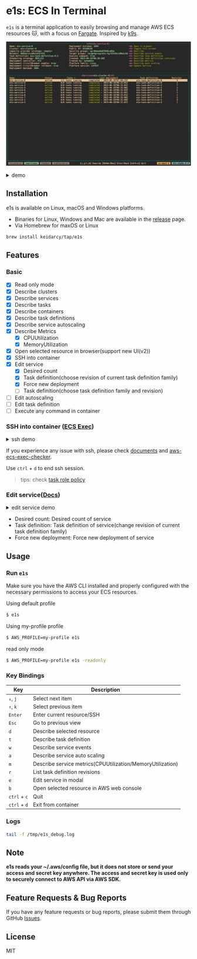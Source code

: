 # e1s: ECS In Terminal

`e1s` is a terminal application to easily browsing and manage AWS ECS resources 🐱, with a focus on [Fargate](https://aws.amazon.com/fargate). Inspired by [k9s](https://github.com/derailed/k9s).

![e1s](./docs/e1s.png)

<details>
  <summary>demo</summary>

  ![e1s-demo](./docs/e1s-demo.gif)
</details>


## Installation

e1s is available on Linux, macOS and Windows platforms.

- Binaries for Linux, Windows and Mac are available in the [release](https://github.com/keidarcy/e1s/releases) page.
- Via Homebrew for maxOS or Linux

```bash
brew install keidarcy/tap/e1s
```

## Features

### Basic

- [x] Read only mode
- [x] Describe clusters
- [x] Describe services
- [x] Describe tasks
- [x] Describe containers
- [x] Describe task definitions
- [x] Describe service autoscaling
- [x] Describe Metrics
  - [x] CPUUtilization
  - [x] MemoryUtilization
- [x] Open selected resource in browser(support new UI(v2))
- [x] SSH into container
- [x] Edit service
  - [x] Desired count
  - [x] Task definition(choose revision of current task definition family)
  - [x] Force new deployment
  - [ ] Task definition(choose task definition family and revision)
- [ ] Edit autoscaling
- [ ] Edit task definition
- [ ] Execute any command in container

### SSH into container ([ECS Exec](https://docs.aws.amazon.com/AmazonECS/latest/userguide/ecs-exec.html))

<details>
  <summary>ssh demo</summary>

  ![ssh-demo](./docs/ssh-demo.gif)
</details>


If you experience any issue with ssh, please check [documents](https://docs.aws.amazon.com/AmazonECS/latest/developerguide/ecs-exec.html#ecs-exec-enabling) and [aws-ecs-exec-checker](https://github.com/aws-containers/amazon-ecs-exec-checker).

Use `ctrl` + `d` to end ssh session.

> tips: check [task role policy](https://github.com/keidarcy/e1s/blob/master/tests/ecs.tf#L157-L168)

### Edit service([Docs](https://docs.aws.amazon.com/AmazonECS/latest/APIReference/API_UpdateService.html))

<details>
  <summary>edit service demo</summary>

  ![edit-service-demo](./docs/edit-service-demo.gif)
</details>

- Desired count: Desired count of service
- Task definition: Task definition of service(change revision of current task definition family)
- Force new deployment: Force new deployment of service

## Usage

### Run `e1s`

Make sure you have the AWS CLI installed and properly configured with the necessary permissions to access your ECS resources.

Using default profile

```bash
$ e1s
```

Using my-profile profile

```bash
$ AWS_PROFILE=my-profile e1s
```

read only mode

```bash
$ AWS_PROFILE=my-profile e1s -readonly
```

### Key Bindings

| Key | Description |
| --- | --- |
| `↓`, `j` | Select next item |
| `↑`, `k` | Select previous item |
| `Enter` | Enter current resource/SSH |
| `Esc` | Go to previous view |
| `d` | Describe selected resource |
| `t` | Describe task definition |
| `w` | Describe service events |
| `a` | Describe service auto scaling |
| `m` | Describe service metrics(CPUUtilization/MemoryUtilization) |
| `r` | List task definition revisions |
| `e` | Edit service in modal |
| `b` | Open selected resource in AWS web console |
| `ctrl` + `c` | Quit |
| `ctrl` + `d` | Exit from container |

### Logs

```bash
tail -f /tmp/e1s_debug.log
```

## Note
**e1s reads your ~/.aws/config file, but it does not store or send your access and secret key anywhere. The access and secret key is used only to securely connect to AWS API via AWS SDK.**

## Feature Requests & Bug Reports

If you have any feature requests or bug reports, please submit them through GitHub [Issues](https://github.com/keidarcy/e1s/issues).

## License

MIT
